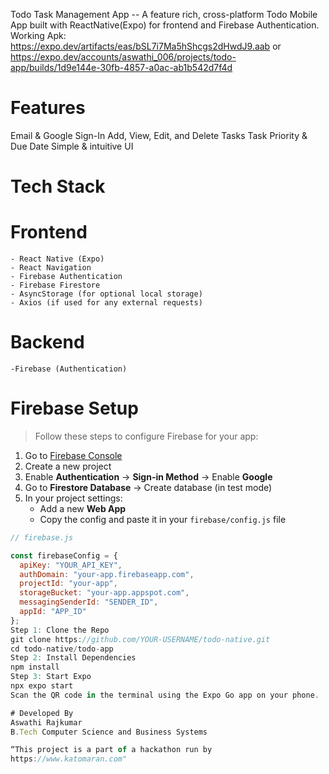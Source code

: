 Todo Task Management App -- A feature rich, cross-platform Todo Mobile App built with ReactNative(Expo) for frontend and Firebase Authentication.
Working Apk: https://expo.dev/artifacts/eas/bSL7i7Ma5hShcgs2dHwdJ9.aab
or  https://expo.dev/accounts/aswathi_006/projects/todo-app/builds/1d9e144e-30fb-4857-a0ac-ab1b542d7f4d
# Features
Email & Google Sign-In 
Add, View, Edit, and Delete Tasks
Task Priority & Due Date 
Simple & intuitive UI 

# Tech Stack
  # Frontend 
    - React Native (Expo)
    - React Navigation
    - Firebase Authentication
    - Firebase Firestore
    - AsyncStorage (for optional local storage)
    - Axios (if used for any external requests)
  # Backend
    -Firebase (Authentication) 
  # Firebase Setup
  > Follow these steps to configure Firebase for your app:

1. Go to [Firebase Console](https://console.firebase.google.com/)
2. Create a new project
3. Enable **Authentication** → **Sign-in Method** → Enable **Google**
4. Go to **Firestore Database** → Create database (in test mode)
5. In your project settings:
   - Add a new **Web App**
   - Copy the config and paste it in your `firebase/config.js` file

```js
// firebase.js

const firebaseConfig = {
  apiKey: "YOUR_API_KEY",
  authDomain: "your-app.firebaseapp.com",
  projectId: "your-app",
  storageBucket: "your-app.appspot.com",
  messagingSenderId: "SENDER_ID",
  appId: "APP_ID"
};
Step 1: Clone the Repo
git clone https://github.com/YOUR-USERNAME/todo-native.git
cd todo-native/todo-app
Step 2: Install Dependencies
npm install
Step 3: Start Expo
npx expo start
Scan the QR code in the terminal using the Expo Go app on your phone.

# Developed By
Aswathi Rajkumar
B.Tech Computer Science and Business Systems

“This project is a part of a hackathon run by
https://www.katomaran.com"

  
